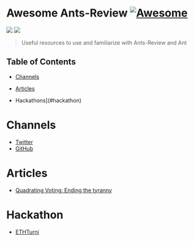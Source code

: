 # Awesome Ants-Review [![Awesome](https://cdn.rawgit.com/sindresorhus/awesome/d7305f38d29fed78fa85652e3a63e154dd8e8829/media/badge.svg)](https://github.com/sindresorhus/awesome)

[![](https://img.shields.io/badge/made%20by-Ants%20Labs-orange.svg?style=flat-square)]()
[![](https://img.shields.io/badge/project-AntsReview-orange.svg?style=flat-square)]()

> Useful resources to use and familiarize with Ants-Review and Ant
 

## Table of Contents

- [Channels](#channels) 

- [Articles](#articles)

- Hackathons](#hackathon)

Channels
========
- [Twitter](https://twitter.com/ants_review)
- [GitHub](https://github.com/naszam/ants-review)

Articles
========
- [Quadrating Voting: Ending the tyranny](https://ipfs.leapdao.org/blog/quadratic-voting)

Hackathon
=========
- [ETHTurni](https://ethturin.com/hacks)
